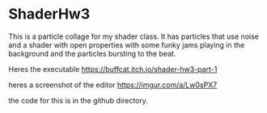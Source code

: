 # ShaderHw3
This is a particle collage for my shader class. It has particles that use noise and a shader with open properties with some funky jams playing in the background and the particles bursting to the beat.

Heres the executable
https://buffcat.itch.io/shader-hw3-part-1

heres a screenshot of the editor
https://imgur.com/a/Lw0sPX7

the code for this is in the github directory.
